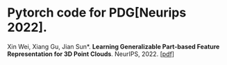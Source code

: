 # Pytorch code for PDG[Neurips 2022].

Xin Wei, Xiang Gu, Jian Sun*. **Learning Generalizable Part-based Feature Representation for 3D Point Clouds**. NeurIPS,  2022. [[pdf]](https://openreview.net/pdf?id=V03mpOjCwtg)
